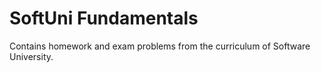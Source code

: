 # SoftUni Fundamentals
Contains homework and exam problems from the curriculum of Software University.
